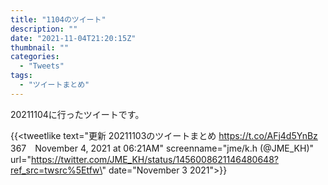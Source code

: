 ```yaml
---
title: "1104のツイート"
description: ""
date: "2021-11-04T21:20:15Z"
thumbnail: ""
categories:
  - "Tweets"
tags:
  - "ツイートまとめ"
---
```

20211104に行ったツイートです。
<!--more-->
{{<tweetlike text=\"更新 20211103のツイートまとめ https://t.co/AFj4d5YnBz 367　November 4, 2021 at 06:21AM\" screenname=\"jme/k.h (@JME_KH)\" url=\"https://twitter.com/JME_KH/status/1456008621146480648?ref_src=twsrc%5Etfw\" date=\"November 3 2021\">}}

